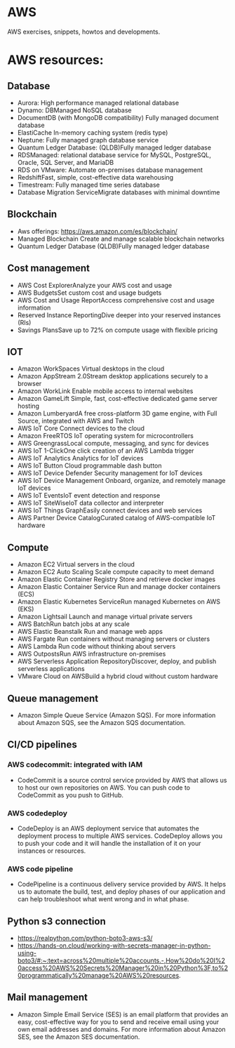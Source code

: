 # AWS

AWS exercises, snippets, howtos and developments.

# AWS resources:

## Database

* Aurora: High performance managed relational database
* Dynamo: DBManaged NoSQL database
* DocumentDB (with MongoDB compatibility) Fully managed document database
* ElastiCache In-memory caching system (redis type)
* Neptune: Fully managed graph database service
* Quantum Ledger Database: (QLDB)Fully managed ledger database
* RDSManaged: relational database service for MySQL, PostgreSQL, Oracle, SQL Server, and MariaDB
* RDS on VMware: Automate on-premises database management
* RedshiftFast, simple, cost-effective data warehousing
* Timestream: Fully managed time series database
* Database Migration ServiceMigrate databases with minimal downtime

## Blockchain
* Aws offerings: https://aws.amazon.com/es/blockchain/ 
* Managed Blockchain Create and manage scalable blockchain networks 
* Quantum Ledger Database (QLDB)Fully managed ledger database

## Cost management

* AWS Cost ExplorerAnalyze your AWS cost and usage
* AWS BudgetsSet custom cost and usage budgets
* AWS Cost and Usage ReportAccess comprehensive cost and usage information
* Reserved Instance ReportingDive deeper into your reserved instances (RIs)
* Savings PlansSave up to 72% on compute usage with flexible pricing

## IOT 

* Amazon WorkSpaces Virtual desktops in the cloud
* Amazon AppStream 2.0Stream desktop applications securely to a browser
* Amazon WorkLink Enable mobile access to internal websites
* Amazon GameLift Simple, fast, cost-effective dedicated game server hosting
* Amazon LumberyardA free cross-platform 3D game engine, with Full Source, integrated with AWS and Twitch
* AWS IoT Core Connect devices to the cloud
* Amazon FreeRTOS IoT operating system for microcontrollers
* AWS GreengrassLocal compute, messaging, and sync for devices
* AWS IoT 1-ClickOne click creation of an AWS Lambda trigger
* AWS IoT Analytics Analytics for IoT devices
* AWS IoT Button Cloud programmable dash button
* AWS IoT Device Defender Security management for IoT devices
* AWS IoT Device Management Onboard, organize, and remotely manage IoT devices
* AWS IoT EventsIoT event detection and response
* AWS IoT SiteWiseIoT data collector and interpreter
* AWS IoT Things GraphEasily connect devices and web services
* AWS Partner Device CatalogCurated catalog of AWS-compatible IoT hardware

## Compute

* Amazon EC2 Virtual servers in the cloud
* Amazon EC2 Auto Scaling Scale compute capacity to meet demand
* Amazon Elastic Container Registry Store and retrieve docker images
* Amazon Elastic Container Service Run and manage docker containers (ECS)
* Amazon Elastic Kubernetes ServiceRun managed Kubernetes on AWS (EKS)
* Amazon Lightsail Launch and manage virtual private servers
* AWS BatchRun batch jobs at any scale
* AWS Elastic Beanstalk Run and manage web apps
* AWS Fargate Run containers without managing servers or clusters
* AWS Lambda Run code without thinking about servers
* AWS OutpostsRun AWS infrastructure on-premises
* AWS Serverless Application RepositoryDiscover, deploy, and publish serverless applications
* VMware Cloud on AWSBuild a hybrid cloud without custom hardware

## Queue management
* Amazon Simple Queue Service (Amazon SQS). For more information about Amazon SQS, see the Amazon SQS documentation.



## CI/CD pipelines
### AWS codecommit: integrated with IAM
* CodeCommit is a source control service provided by AWS that allows us to host our own repositories on AWS. You can push code to CodeCommit as you push to GitHub.
### AWS codedeploy
* CodeDeploy is an AWS deployment service that automates the deployment process to multiple AWS services. CodeDeploy allows you to push your code and it will handle the installation of it on your instances or resources.
### AWS code pipeline
* CodePipeline is a continuous delivery service provided by AWS. It helps us to automate the build, test, and deploy phases of our application and can help troubleshoot what went wrong and in what phase.

## Python s3 connection
* https://realpython.com/python-boto3-aws-s3/
* https://hands-on.cloud/working-with-secrets-manager-in-python-using-boto3/#:~:text=across%20multiple%20accounts.-,How%20do%20I%20access%20AWS%20Secrets%20Manager%20in%20Python%3F,to%20programmatically%20manage%20AWS%20resources.

## Mail management 
* Amazon Simple Email Service (SES) is an email platform that provides an easy, cost-effective way for you to send and receive email using your own email addresses and domains. For more information about Amazon SES, see the Amazon SES documentation.
